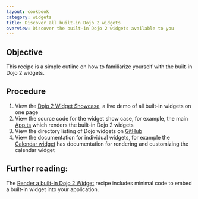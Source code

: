```yaml
---
layout: cookbook
category: widgets
title: Discover all built-in Dojo 2 widgets
overview: Discover the built-in Dojo 2 widgets available to you
---
```


## Objective

This recipe is a simple outline on how to familiarize yourself with the built-in Dojo 2 widgets.

## Procedure

1. View the [Dojo 2 Widget Showcase](https://dojo.github.io/examples/widget-showcase/), a live demo of all built-in widgets on one page
2. View the source code for the widget show case, for example, the main [App.ts](https://github.com/dojo/examples/blob/master/widget-showcase/src/App.ts) which renders the built-in Dojo 2 widgets
3. View the directory listing of Dojo widgets on [GitHub](https://github.com/dojo/widgets/tree/master/src)
4. View the documentation for individual widgets, for example the [Calendar widget](https://github.com/dojo/widgets/tree/master/src/calendar) has documentation for rendering and customizing the calendar widget

## Further reading:

The [Render a built-in Dojo 2 Widget](https://dojo.io/cookbook/widgets/render-built-in-dojo-widget.md) recipe includes minimal code to embed a built-in widget into your application.
